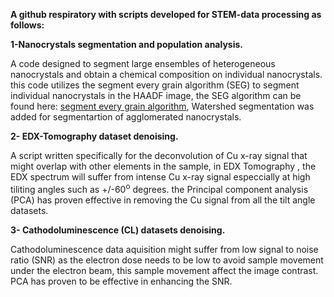 **A github respiratory with scripts developed for STEM-data processing as follows:**

**1-Nanocrystals segmentation and population analysis.**

A code designed to segment large ensembles of heterogeneous nanocrystals and obtain a chemical composition on individual nanocrystals. this code utilizes the segment every grain algorithm (SEG) to segment individual nanocrystals in the HAADF image, the SEG algorithm can be found here: [segment every grain algorithm](https://github.com/zsylvester/segmenteverygrain), Watershed segmentation was added for segmentartion of agglomerated nanocrystals.

**2- EDX-Tomography dataset denoising.**

A script written specifically for the deconvolution of Cu x-ray signal that might overlap with other elements in the sample, in EDX Tomography , the EDX spectrum will suffer from intense Cu x-ray signal especcially at high tiliting angles such as +/-60<sup>o</sup> degrees. the Principal component analysis (PCA) has proven effective in removing the Cu signal from all the tilt angle datasets. 

**3- Cathodoluminescence (CL) datasets denoising.**

Cathodoluminescence data aquisition might suffer from low signal to noise ratio (SNR) as the electron dose needs to be low to avoid sample movement under the electron beam, this sample movement affect the image contrast. PCA has proven to be effective in enhancing the SNR.
